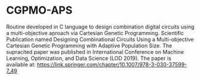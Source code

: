 # CGPMO-APS
Routine developed in C language to design combination digital circuits using a multi-objective aproach via Cartesian Genetic Programming.
Scientific Publication named Designing Combinational Circuits Using a Multi-objective Cartesian Genetic Programming
with Adaptive Population Size.
The supracited paper was published in International Conference on Machine Learning, Optimization, and Data Science (LOD 2019).
The paper is available at: https://link.springer.com/chapter/10.1007/978-3-030-37599-7_49


